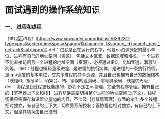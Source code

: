 # 面试遇到的操作系统知识

### 一、 进程和线程

【进程🆚线程】[https://www.nowcoder.com/discuss/639231?type=post&order=time&pos=&page=1&channel=-1&source_id=search_post_nctrack&subType=2]
def：进程是正在运行的程序，他是os资源分配的最小单位，进程有自己的地址空间（资源），包括文本区域、数据区域和堆栈。
一个进程不能直接访问另一个进程的地址空间（资源），必须通过IPC，比如管道，消息队列等。
def：线程也叫轻量级进程，是进程的执行实体，是进程的一条执行路径，是cpu调度的基本单位，它共享进程的共享资源，并且自己也拥有自己的数据结构（线程id，指令ptr、rg集合、栈、错误的返回码、信号屏蔽码、线程优先级）
def：协程是比线程更轻量级的，协程不是由os管理，完全有程序管理。拥有自己的【寄存器上下文和栈】
进程切换需要切换整个进程的地址空间(上下文)，线程切换只需保存和设置少量rg的内容，不涉及【存储器管理】方面的操作
多个线程相对独立，有自己的上下文，切换受系统控制；而协程也相对独立，有自己的上下文，但是其切换由自己控制

